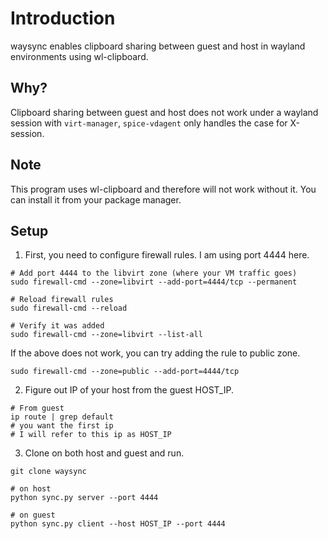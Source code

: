 # Introduction
waysync enables clipboard sharing between guest and host in
wayland environments using wl-clipboard.

## Why?
Clipboard sharing between guest and host does not work under a wayland
session with `virt-manager`, `spice-vdagent` only handles the case for X-session.

## Note
This program uses wl-clipboard and therefore will not work without it.
You can install it from your package manager.

## Setup
1. First, you need to configure firewall rules. I am using port 4444 here.
```
# Add port 4444 to the libvirt zone (where your VM traffic goes)
sudo firewall-cmd --zone=libvirt --add-port=4444/tcp --permanent

# Reload firewall rules
sudo firewall-cmd --reload

# Verify it was added
sudo firewall-cmd --zone=libvirt --list-all

```

If the above does not work, you can try adding the rule to public zone.
```
sudo firewall-cmd --zone=public --add-port=4444/tcp
```

2. Figure out IP of your host from the guest HOST_IP. 
```
# From guest
ip route | grep default 
# you want the first ip
# I will refer to this ip as HOST_IP
```

3. Clone on both host and guest and run.
```
git clone waysync

# on host 
python sync.py server --port 4444

# on guest
python sync.py client --host HOST_IP --port 4444
```
